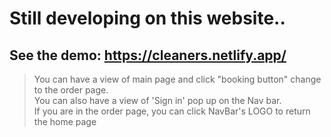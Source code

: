 # Still developing on this website..
## See the demo: https://cleaners.netlify.app/
> You can have a view of main page and click "booking button" change to the order page.
> <br>
> You can also have a view of 'Sign in' pop up on the Nav bar.
> <br>
> If you are in the order page, you can click NavBar's LOGO to return the home page
